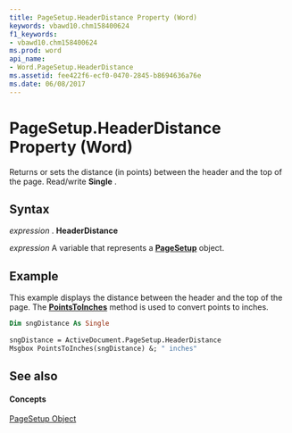 ```yaml
---
title: PageSetup.HeaderDistance Property (Word)
keywords: vbawd10.chm158400624
f1_keywords:
- vbawd10.chm158400624
ms.prod: word
api_name:
- Word.PageSetup.HeaderDistance
ms.assetid: fee422f6-ecf0-0470-2845-b8694636a76e
ms.date: 06/08/2017
---
```



# PageSetup.HeaderDistance Property (Word)

Returns or sets the distance (in points) between the header and the top of the page. Read/write **Single** .


## Syntax

 _expression_ . **HeaderDistance**

 _expression_ A variable that represents a **[PageSetup](pagesetup-object-word.md)** object.


## Example

This example displays the distance between the header and the top of the page. The **[PointsToInches](global-pointstoinches-method-word.md)** method is used to convert points to inches.


```vb
Dim sngDistance As Single 
 
sngDistance = ActiveDocument.PageSetup.HeaderDistance 
Msgbox PointsToInches(sngDistance) &; " inches"
```


## See also


#### Concepts


[PageSetup Object](pagesetup-object-word.md)

